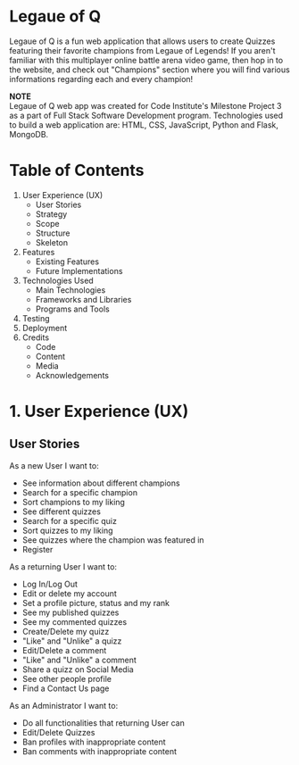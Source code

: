 # **Legaue of Q**

Legaue of Q is a fun web application that allows users to create Quizzes featuring their favorite champions from Legaue of Legends! If you aren't familiar with this multiplayer online battle arena video game, then hop in to the website, and check out "Champions" section where you will find various informations regarding each and every champion!

**NOTE** <br/>
Legaue of Q web app was created for Code Institute's Milestone Project 3 as a part of Full Stack Software Development program. Technologies used to build a web application are: HTML, CSS, JavaScript, Python and Flask, MongoDB. 

# **Table of Contents**
1. User Experience (UX)
    - User Stories
    - Strategy
    - Scope
    - Structure
    - Skeleton
2. Features
    - Existing Features
    - Future Implementations
3. Technologies Used
    - Main Technologies
    - Frameworks and Libraries
    - Programs and Tools
4. Testing
5. Deployment
6. Credits
    - Code
    - Content
    - Media
    - Acknowledgements

# **1. User Experience (UX)**
## **User Stories**

As a new User I want to:
- See information about different champions
- Search for a specific champion
- Sort champions to my liking
- See different quizzes
- Search for a specific quiz
- Sort quizzes to my liking
- See quizzes where the champion was featured in
- Register

As a returning User I want to:
- Log In/Log Out
- Edit or delete my account
- Set a profile picture, status and my rank
- See my published quizzes
- See my commented quizzes
- Create/Delete my quizz
- "Like" and "Unlike" a quizz
- Edit/Delete a comment
- "Like" and "Unlike" a comment
- Share a quizz on Social Media
- See other people profile
- Find a Contact Us page

As an Administrator I want to:
- Do all functionalities that returning User can
- Edit/Delete Quizzes
- Ban profiles with inappropriate content
- Ban comments with inappropriate content
